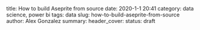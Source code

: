 title: How to build Aseprite from source
date: 2020-1-1 20:41
category: data science, power bi
tags: data
slug: how-to-build-aseprite-from-source
author: Alex Gonzalez
summary:
header_cover:
status: draft